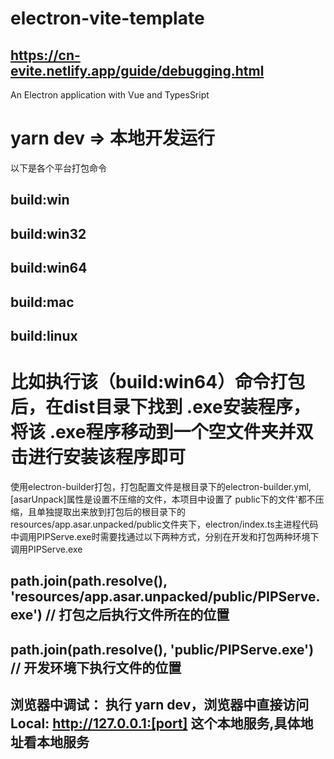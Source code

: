 # electron-vite-template
## https://cn-evite.netlify.app/guide/debugging.html
An Electron application with Vue and TypesSript

# yarn dev => 本地开发运行
以下是各个平台打包命令
## build:win 
## build:win32
## build:win64
## build:mac
## build:linux


# 比如执行该（build:win64）命令打包后，在dist目录下找到 .exe安装程序，将该 .exe程序移动到一个空文件夹并双击进行安装该程序即可
 

 使用electron-builder打包，打包配置文件是根目录下的electron-builder.yml, [asarUnpack]属性是设置不压缩的文件，本项目中设置了 public下的文件'都不压缩，且单独提取出来放到打包后的根目录下的resources/app.asar.unpacked/public文件夹下，electron/index.ts主进程代码中调用PIPServe.exe时需要找通过以下两种方式，分别在开发和打包两种环境下调用PIPServe.exe
## path.join(path.resolve(), 'resources/app.asar.unpacked/public/PIPServe.exe') // 打包之后执行文件所在的位置
## path.join(path.resolve(), 'public/PIPServe.exe') // 开发环境下执行文件的位置


## 浏览器中调试： 执行 yarn dev，浏览器中直接访问  Local: http://127.0.0.1:[port] 这个本地服务,具体地址看本地服务